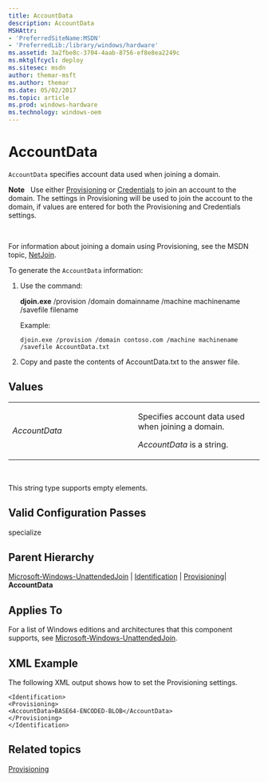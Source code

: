 ```yaml
---
title: AccountData
description: AccountData
MSHAttr:
- 'PreferredSiteName:MSDN'
- 'PreferredLib:/library/windows/hardware'
ms.assetid: 3a2fbe8c-3704-4aab-8756-ef8e8ea2249c
ms.mktglfcycl: deploy
ms.sitesec: msdn
author: themar-msft
ms.author: themar
ms.date: 05/02/2017
ms.topic: article
ms.prod: windows-hardware
ms.technology: windows-oem
---
```


# AccountData


`AccountData` specifies account data used when joining a domain.

**Note**  
Use either [Provisioning](microsoft-windows-unattendedjoin-identification-provisioning.md) or [Credentials](microsoft-windows-unattendedjoin-identification-credentials.md) to join an account to the domain. The settings in Provisioning will be used to join the account to the domain, if values are entered for both the Provisioning and Credentials settings.

 

For information about joining a domain using Provisioning, see the MSDN topic, [NetJoin](http://go.microsoft.com/fwlink/?LinkId=124095).

To generate the `AccountData` information:

1.  Use the command:

    **djoin.exe** /provision /domain domainname /machine machinename /savefile filename

    Example:

    ```
    djoin.exe /provision /domain contoso.com /machine machinename /savefile AccountData.txt
    ```

2.  Copy and paste the contents of AccountData.txt to the answer file.

## Values


<table>
<colgroup>
<col width="50%" />
<col width="50%" />
</colgroup>
<tbody>
<tr class="odd">
<td><p><em>AccountData</em></p></td>
<td><p>Specifies account data used when joining a domain.</p>
<p><em>AccountData</em> is a string.</p></td>
</tr>
</tbody>
</table>

 

This string type supports empty elements.

## Valid Configuration Passes


specialize

## Parent Hierarchy


[Microsoft-Windows-UnattendedJoin](microsoft-windows-unattendedjoin.md) | [Identification](microsoft-windows-unattendedjoin-identification.md) | [Provisioning](microsoft-windows-unattendedjoin-identification-provisioning.md)| **AccountData**

## Applies To


For a list of Windows editions and architectures that this component supports, see [Microsoft-Windows-UnattendedJoin](microsoft-windows-unattendedjoin.md).

## XML Example


The following XML output shows how to set the Provisioning settings.

```
<Identification>
<Provisioning>
<AccountData>BASE64-ENCODED-BLOB</AccountData>
</Provisioning>
</Identification>
```

## Related topics


[Provisioning](microsoft-windows-unattendedjoin-identification-provisioning.md)

 

 







